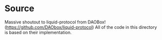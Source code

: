 # Source
Massive shoutout to liquid-protocol from DAOBox! (https://github.com/DAObox/liquid-protocol)
All of the code in this directory is based on their implementation.
